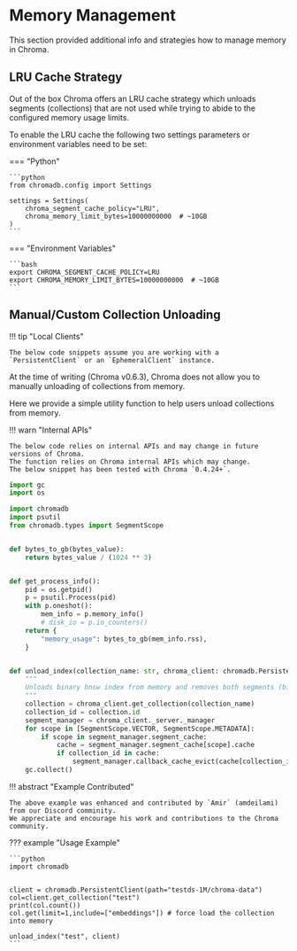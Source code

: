 # Memory Management

This section provided additional info and strategies how to manage memory in Chroma.

## LRU Cache Strategy

Out of the box Chroma offers an LRU cache strategy which unloads segments (collections) that are not used while trying
to abide to the configured memory usage limits.

To enable the LRU cache the following two settings parameters or environment variables need to be set:

=== "Python"

    ```python
    from chromadb.config import Settings

    settings = Settings(
        chroma_segment_cache_policy="LRU",
        chroma_memory_limit_bytes=10000000000  # ~10GB
    )
    ```

=== "Environment Variables"

    ```bash
    export CHROMA_SEGMENT_CACHE_POLICY=LRU
    export CHROMA_MEMORY_LIMIT_BYTES=10000000000  # ~10GB
    ```


## Manual/Custom Collection Unloading

!!! tip "Local Clients"

    The below code snippets assume you are working with a `PersistentClient` or an `EphemeralClient` instance.

At the time of writing (Chroma v0.6.3), Chroma does not allow you to manually unloading of collections from memory.

Here we provide a simple utility function to help users unload collections from memory.

!!! warn "Internal APIs"

    The below code relies on internal APIs and may change in future versions of Chroma. 
    The function relies on Chroma internal APIs which may change.
    The below snippet has been tested with Chroma `0.4.24+`.

```python
import gc
import os

import chromadb
import psutil
from chromadb.types import SegmentScope


def bytes_to_gb(bytes_value):
    return bytes_value / (1024 ** 3)


def get_process_info():
    pid = os.getpid()
    p = psutil.Process(pid)
    with p.oneshot():
        mem_info = p.memory_info()
        # disk_io = p.io_counters()
    return {
        "memory_usage": bytes_to_gb(mem_info.rss),
    }


def unload_index(collection_name: str, chroma_client: chromadb.PersistentClient):
    """
    Unloads binary hnsw index from memory and removes both segments (binary and metadata) from the segment cache.
    """
    collection = chroma_client.get_collection(collection_name)
    collection_id = collection.id
    segment_manager = chroma_client._server._manager
    for scope in [SegmentScope.VECTOR, SegmentScope.METADATA]:
        if scope in segment_manager.segment_cache:
            cache = segment_manager.segment_cache[scope].cache
            if collection_id in cache:
                segment_manager.callback_cache_evict(cache[collection_id])
    gc.collect()
```

!!! abstract "Example Contributed"

    The above example was enhanced and contributed by `Amir` (amdeilami) from our Discord comminity.
    We appreciate and encourage his work and contributions to the Chroma community.


??? example "Usage Example"

    ```python
    import chromadb
    
    
    client = chromadb.PersistentClient(path="testds-1M/chroma-data")
    col=client.get_collection("test")
    print(col.count())
    col.get(limit=1,include=["embeddings"]) # force load the collection into memory
    
    unload_index("test", client)
    ```
